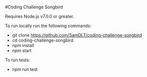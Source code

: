 #Coding Challenge Songbird

Requires Node.js v7.0.0 or greater.

To run locally run the following commands:

- git clone https://github.com/SamDLT/coding-challenge-songbird
- cd coding-challenge-songbird
- npm install
- npm start

To run tests:
- npm run test
